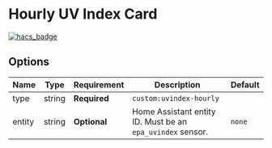 # Hourly UV Index Card

[![hacs_badge](https://img.shields.io/badge/HACS-Custom-41BDF5.svg?style=for-the-badge)](https://github.com/hacs/integration)

## Options

| Name              | Type    | Requirement  | Description                                 | Default             |
| ----------------- | ------- | ------------ | ------------------------------------------- | ------------------- |
| type              | string  | **Required** | `custom:uvindex-hourly`                   |
| entity            | string  | **Optional** | Home Assistant entity ID. Must be an `epa_uvindex` sensor.                   | `none`              |
